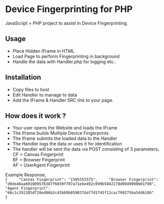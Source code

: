 # Device Fingerprinting for PHP
JavaScript + PHP project to assist in Device Fingerprinting.



## Usage
* Place Hidden IFrame in HTML 
* Load Page to perform Fingerprinting in background
* Handle the data with Handler.php for logging etc..

## Installation
* Copy files to host  
* Edit Handler to manage to data
* Add the IFrame & Handler SRC link to your page.


## How does it work ?
* Your user opens the Website and loads the IFrame
* The Iframe builds Multiple Device Fingerprints
* The Iframe submits the loaded data to the Handler
* The Handler logs the data or uses it for identification
* The handler will be sent the data via POST consisting of 3 parameters,    
 CF = Canvas Fingerprint     
 BF = Browser Fingerprint    
 AF = UserAgent Fingerprint     
     
   
Example Response,    
`{    
    "Canvas Fingerprint": "1585552575",    
    "Browser Fingerprint": "d9de46aa60100957b387f6839f707a71ebe492c099b5842178d8949090601f98",    
    "Agent Fingerprint": "66c1c292285d728ed86b2cd1b69b059837da77d1f45f12cac799275ba54d610b"    
}`   

 



